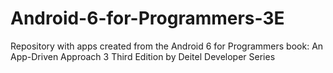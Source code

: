 # Android-6-for-Programmers-3E
Repository with apps created from the Android 6 for Programmers book: An App-Driven Approach 3 Third Edition by Deitel Developer Series
